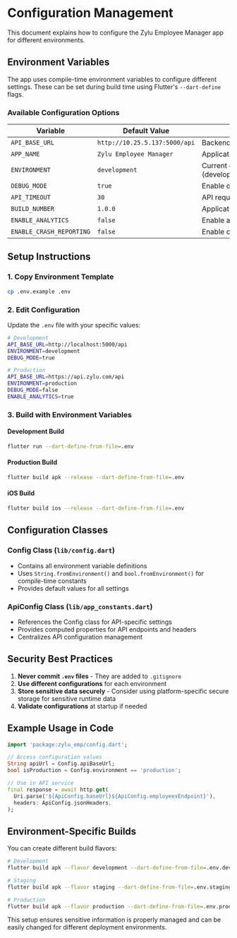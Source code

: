 # Configuration Management

This document explains how to configure the Zylu Employee Manager app for different environments.

## Environment Variables

The app uses compile-time environment variables to configure different settings. These can be set during build time using Flutter's `--dart-define` flags.

### Available Configuration Options

| Variable | Default Value | Description |
|----------|---------------|-------------|
| `API_BASE_URL` | `http://10.25.5.137:5000/api` | Backend API base URL |
| `APP_NAME` | `Zylu Employee Manager` | Application display name |
| `ENVIRONMENT` | `development` | Current environment (development/staging/production) |
| `DEBUG_MODE` | `true` | Enable debug features |
| `API_TIMEOUT` | `30` | API request timeout in seconds |
| `BUILD_NUMBER` | `1.0.0` | Application build version |
| `ENABLE_ANALYTICS` | `false` | Enable analytics tracking |
| `ENABLE_CRASH_REPORTING` | `false` | Enable crash reporting |

## Setup Instructions

### 1. Copy Environment Template

```bash
cp .env.example .env
```

### 2. Edit Configuration

Update the `.env` file with your specific values:

```bash
# Development
API_BASE_URL=http://localhost:5000/api
ENVIRONMENT=development
DEBUG_MODE=true

# Production
API_BASE_URL=https://api.zylu.com/api
ENVIRONMENT=production
DEBUG_MODE=false
ENABLE_ANALYTICS=true
```

### 3. Build with Environment Variables

#### Development Build
```bash
flutter run --dart-define-from-file=.env
```

#### Production Build
```bash
flutter build apk --release --dart-define-from-file=.env
```

#### iOS Build
```bash
flutter build ios --release --dart-define-from-file=.env
```

## Configuration Classes

### Config Class (`lib/config.dart`)
- Contains all environment variable definitions
- Uses `String.fromEnvironment()` and `bool.fromEnvironment()` for compile-time constants
- Provides default values for all settings

### ApiConfig Class (`lib/app_constants.dart`)
- References the Config class for API-specific settings
- Provides computed properties for API endpoints and headers
- Centralizes API configuration management

## Security Best Practices

1. **Never commit `.env` files** - They are added to `.gitignore`
2. **Use different configurations** for each environment
3. **Store sensitive data securely** - Consider using platform-specific secure storage for sensitive runtime data
4. **Validate configurations** at startup if needed

## Example Usage in Code

```dart
import 'package:zylu_emp/config.dart';

// Access configuration values
String apiUrl = Config.apiBaseUrl;
bool isProduction = Config.environment == 'production';

// Use in API service
final response = await http.get(
  Uri.parse('${ApiConfig.baseUrl}${ApiConfig.employeesEndpoint}'),
  headers: ApiConfig.jsonHeaders,
);
```

## Environment-Specific Builds

You can create different build flavors:

```bash
# Development
flutter build apk --flavor development --dart-define-from-file=.env.dev

# Staging
flutter build apk --flavor staging --dart-define-from-file=.env.staging

# Production
flutter build apk --flavor production --dart-define-from-file=.env.prod
```

This setup ensures sensitive information is properly managed and can be easily changed for different deployment environments.
